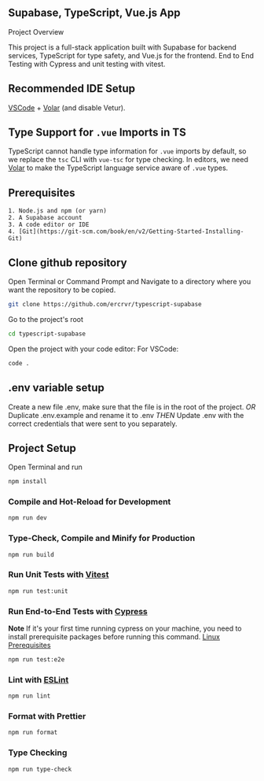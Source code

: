 ## Supabase, TypeScript, Vue.js App

Project Overview

This project is a full-stack application built with Supabase for backend services, TypeScript for type safety, and Vue.js for the frontend. End to End Testing with Cypress and unit testing with vitest.

## Recommended IDE Setup

[VSCode](https://code.visualstudio.com/) + [Volar](https://marketplace.visualstudio.com/items?itemName=Vue.volar) (and disable Vetur).

## Type Support for `.vue` Imports in TS

TypeScript cannot handle type information for `.vue` imports by default, so we replace the `tsc` CLI with `vue-tsc` for type checking. In editors, we need [Volar](https://marketplace.visualstudio.com/items?itemName=Vue.volar) to make the TypeScript language service aware of `.vue` types.

## Prerequisites

    1. Node.js and npm (or yarn)
    2. A Supabase account
    3. A code editor or IDE
    4. [Git](https://git-scm.com/book/en/v2/Getting-Started-Installing-Git)

## Clone github repository

Open Terminal or Command Prompt and Navigate to a directory where you want the repository to be copied.

```sh
git clone https://github.com/ercrvr/typescript-supabase
```

Go to the project's root

```sh
cd typescript-supabase
```

Open the project with your code editor:
For VSCode:
```sh
code .
```

## .env variable setup

Create a new file .env, make sure that the file is in the root of the project.
*OR*
Duplicate .env.example and rename it to .env
*THEN*
Update .env with the correct credentials that were sent to you separately.

## Project Setup
Open Terminal and run
```sh
npm install
```

### Compile and Hot-Reload for Development

```sh
npm run dev
```

### Type-Check, Compile and Minify for Production

```sh
npm run build
```

### Run Unit Tests with [Vitest](https://vitest.dev/)

```sh
npm run test:unit
```

### Run End-to-End Tests with [Cypress](https://www.cypress.io/)
**Note** If it's your first time running cypress on your machine, you need to install prerequisite packages before running this command.
[Linux Prerequisites](https://docs.cypress.io/guides/getting-started/installing-cypress#Linux-Prerequisites)
```sh
npm run test:e2e
```

### Lint with [ESLint](https://eslint.org/)

```sh
npm run lint
```

### Format with Prettier

```sh
npm run format
```

### Type Checking

```sh
npm run type-check
```
